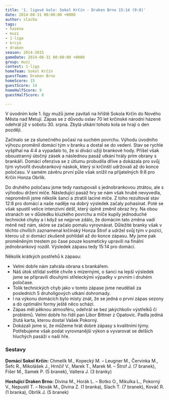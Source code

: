```yaml
---
title: '1. ligové kolo: Sokol Krčín - Draken Brno 15:14 (9:8)'
date: 2014-08-31 00:00:00 +0000
author: slacha
tags:
- hazena
- muzi
- 1-liga
- krcin
- draken
season: 2014-2015
gameDate: 2014-08-31 00:00:00 +0000
group: muzi
contest: 1-liga
homeTeam: Sokol Krčín
guestTeam: Draken Brno
homeScore: 15
guestScore: 14
homeHalfScore: 9
guestHalfScore: 8

---
```

V úvodním kole 1. ligy mužů jsme zavítali na hřiště Sokola Krčín do Nového Města nad Metují. Zápas se z důvodu oslav 70 let krčínské národní házené odehrál již v sobotu 30. srpna. Zbylá utkání tohoto kola se hrají o den později.

Začínalo se za slunečného počasí na suchém povrchu. Výhodu úvodního výhozu proměnil domácí tým v branku a dostal se do vedení. Stav se rychle vyšplhal na 4:4 a vypadalo to, že si diváci užijí brankové hody. Přišel však oboustranný útočný zásek a následnou pasáž utkání hrály prim obrany s brankáři. Domácí ofenziva se z útlumu probudila dříve a dokázala pro svůj tým vytvořit dvoubrankový náskok, který si krčínští udržovali až do konce poločasu. V samém závěru první půle však snížil na přijatelných 9:8 pro Krčín Honza Obrlík.

Do druhého poločasu jsme tedy nastupovali s jednobrankovou ztrátou, ale s výhodou držení míče. Následující pasáž hry se nám však hrubě nevyvedla, neproměnili jsme několik šancí a ztratili laciné míče. Z toho rezultoval stav 12:8 pro domácí a naše naděje na dobrý výsledek začaly pohasínat. Poté se však spustil velice intenzivní déšť, který úplně změnil obraz hry. Na obou stranách se v důsledku kluzkého povrchu a míče kupily jednoduché technické chyby a i když se nejprve zdálo, že domácím tato změna vadí méně než nám, skóre se začalo pomalu vyrovnávat. Důležité branky však v těchto chvílích zaznamenal krčínský Honza Štrof a udržel svůj tým v pozici, kterou už si domácí zkušeně pohlídali až do konce zápasu. My jsme pak proměněným trestem po čase pouze kosmeticky upravili na finální jednobrankový rozdíl. Výsledek zápasu tedy 15:14 pro domácí.

Několik krátkých postřehů k zápasu:
* Velmi dobře nám zahrála obrana s brankářem.
* Náš útok střídal světlé chvíle s mizernými, o šanci na lepší výsledek jsme se připravili dlouhými střeleckými výpadky v prvním i druhém poločase.
* Tolik technických chyb jako v tomto zápase jsme neudělali za posledních 5 druholigových utkání dohromady.
* I na výkonu domácích bylo místy znát, že se jedná o první zápas sezony a do optimální formy ještě něco schází.
* Zápas měl pěknou atmosféru, odehrál se bez jakýchkoliv výstřelků či problémů. Velmi dobře ho řídil pan Libor Bittner z Opatovic. Padla jediná žlutá karta, kterou dostal Vašek Pokorný.
* Dokázali jsme si, že můžeme hrát dobré zápasy s kvalitními týmy. Potřebujeme však podat vyrovnanější výkon a vyvarovat se delších hluchých pasáží v naší hře.

### Sestavy

**Domácí Sokol Krčín:** Chmelík M., Kopecký M. – Leugner M., Červinka M., Šefc R., Mikolášek J., Hrnčíř V., Marek T., Marek M. – Štrof J. (7 branek), Fišer M., Samek P. (5 branek), Valtera J. (3 branky)

**Hostující Draken Brno:** Divina M., Horák L. – Botko O., Mikulka L., Pokorný V., Nepustil T. – Novák M., Divina Z. (1 branka), Slach T. (7 branek), Kováč R. (1 branka), Obrlík J. (5 branek)
